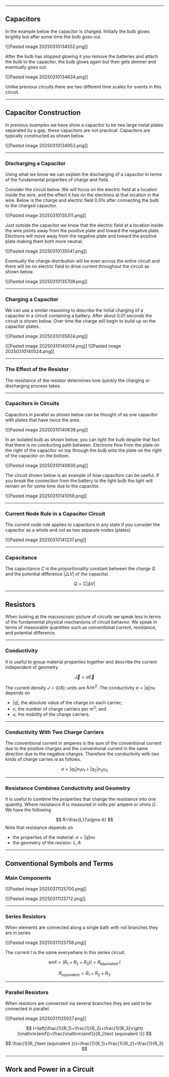 ___
## Capacitors
In the example below the capacitor is charged. Initially the bulb glows brightly but after some time the bulb goes out.

![[Pasted image 20250310134552.png]]

After the bulb has stopped glowing it you remove the batteries and attach the bulb to the capacitor, the bulb glows again but then gets dimmer and eventually goes out.

![[Pasted image 20250310134634.png]]

Unlike previous circuits there are two different time scales for events in this circuit.

___
## Capacitor Construction
In previous examples we have show a capacitor to be two large metal plates separated by a gap, these capacitors are not practical. Capacitors are typically constructed as shown below.

![[Pasted image 20250310134953.png]]

___
### Discharging a Capacitor
Using what we know we can explain the discharging of a capacitor in terms of the fundamental properties of charge and field.

Consider the circuit below. We will focus on the electric field at a location inside the wire, and the effect it has on the electrons at that location in the wire. Below is the charge and electric field 0.01s after connecting the bulb to the charged capacitor.

![[Pasted image 20250310135311.png]]

Just outside the capacitor we know that the electric field at a location inside the wire points away from the positive plate and toward the negative plate. Electrons will move away from the negative plate and toward the positive plate making them both more neutral.

![[Pasted image 20250310135541.png]]


Eventually the charge distribution will be even across the entire circuit and there will be no electric field to drive current throughout the circuit as shown below.

![[Pasted image 20250310135708.png]]

___
### Charging a Capacitor
We can use a similar reasoning to describe the initial charging of a capacitor in a circuit containing a battery. After about 0.01 seconds the circuit is shown below. Over time the charge will begin to build up on the capacitor plates.

![[Pasted image 20250310135824.png]]

![[Pasted image 20250310140014.png]]
![[Pasted image 20250310140024.png]]

___
### The Effect of the Resistor
The resistance of the resistor determines how quickly the charging or discharging process takes.

___
### Capacitors in Circuits
Capacitors in parallel as shown below can be thought of as one capacitor with plates that have twice the area.

![[Pasted image 20250310140639.png]]


In an isolated bulb as shown below, you can light the bulb despite that fact that there is no conducting path between. Electrons flow from the plate on the right of the capacitor on top through the bulb onto the plate on the right of the capacitor on the bottom.

![[Pasted image 20250310140930.png]]

The circuit shown below is an example of how capacitors can be useful. If you break the connection from the battery to the light bulb the light will remain on for some time due to the capacitor.

![[Pasted image 20250310141059.png]]

___
### Current Node Rule in a Capacitor Circuit
The current node rule applies to capacitors in any state if you consider the capacitor as a whole and not as two separate nodes (plates)

![[Pasted image 20250310141237.png]]

___
### Capacitance
The capacitance $C$ is the proportionality constant between the charge $Q$ and the potential difference $|\triangle V|$ of the capacitor.

$$
Q=C|\Delta V|
$$

___
## Resistors
When looking at the macroscopic picture of circuits we speak less in terms of the fundamental physical mechanisms of circuit behavior. We speak in terms of measurable quantities such as conventional current, resistance, and potential difference.
___
### Conductivity
It is useful to group material properties together and describe the current independent of geometry

$$
\vec{J}=\sigma \vec{E}
$$

The current density $J=(I / A)$; units are $\mathrm{A} / \mathrm{m}^2$.
The conductivity $\sigma=|q| n u$ depends on
- $|q|$, the absolute value of the charge on each carrier;
- $n$, the number of charge carriers per $\mathrm{m}^3$; and
- $u$, the mobility of the charge carriers.

___
### Conductivity With Two Charge Carriers
The conventional current in amperes is the sum of the conventional current due to the positive charges and the conventional current in the same direction due to the negative charges. Therefore the conductivity with two kinds of charge carries is as follows.

$$
\sigma=\left|q_1\right| n_1 u_1+\left|q_2\right| n_2 u_2
$$
___
### Resistance Combines Conductivity and Geometry
It is useful to combine the properties that change the resistance into one quantity. Where resistance $R$ is measured in volts per ampere or ohms $\Omega$ . We have the following

$$
R=\frac{L}{\sigma A}
$$
Note that resistance depends on
- the properties of the material: $\sigma=|q| n u$
- the geometry of the resistor: $L, A$

___
## Conventional Symbols and Terms
### Main Components

![[Pasted image 20250311125700.png]]


![[Pasted image 20250311125712.png]]

___
### Series Resistors
When elements are connected along a single bath with not branches they are in series

![[Pasted image 20250311125758.png]]

The current $I$ is the same everywhere in this series circuit.

$$\mathrm{emf}=\left(R_1+R_2+R_3\right) I=R_{\text {equivalent }} I$$

$$R_{equivalent} = R_1 + R_2 + R_3$$

___
### Parallel Resistors
When resistors are connected via several branches they are said to be connected in parallel.

![[Pasted image 20250311125937.png]]


$$
I=\left(\frac{1}{R_1}+\frac{1}{R_2}+\frac{1}{R_3}\right)(\mathrm{emf})=\frac{\mathrm{emf}}{R_{\text {equivalent }}}
$$

$$
\frac{1}{R_{\text {equivalent }}}=\frac{1}{R_1}+\frac{1}{R_2}+\frac{1}{R_3}
$$
___
## Work and Power in a Circuit